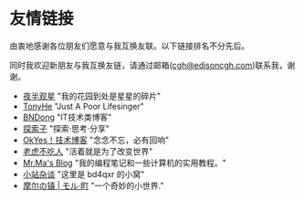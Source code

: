 # 友情链接

由衷地感谢各位朋友们愿意与我互换友联。以下链接排名不分先后。

同时我欢迎新朋友与我互换友链，请通过邮箱(cgh@edisoncgh.com)联系我，谢谢。

- [夜半观星](https://www.ratodo.com/)
"我的花园到处是星星的碎片"
- [TonyHe](https://www.ouorz.com/)
"Just A Poor Lifesinger"
- [BNDong](https://blog.dbnuo.com/)
"IT技术类博客"
- [探索子](https://beyondstars.xyz/)
"探索·思考·分享"
- [OkYes！技术博客](https://2890.ltd/)
"念念不忘，必有回响"
- [老虎不吃人](https://w.tdeh.top/)
"活着就是为了改变世界"
- [Mr.Ma's Blog](https://www.misterma.com/)
"我的编程笔记和一些计算机的实用教程。"
- [小站杂谈](https://www.xzzte.cn/)
"这里是 bd4qxr 的小窝"
- [摩尔の镇 | モル·町](https://www.mole9630.top/)
"一个奇妙的小世界."
